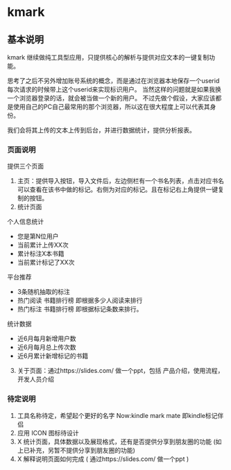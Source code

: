 # kmark
## 基本说明
kmark 继续做纯工具型应用，只提供核心的解析与提供对应文本的一键复制功能。

思考了之后不另外增加账号系统的概念，而是通过在浏览器本地保存一个userid 每次请求的时候带上这个userid来实现标识用户。
当然这样的问题就是如果我换一个浏览器登录的话，就会被当做一个新的用户。
不过先做个假设，大家应该都是使用自己的PC自己最常用的那个浏览器，所以这在很大程度上可以代表其身份。

我们会将其上传的文本上传到后台，并进行数据统计，提供分析报表。

### 页面说明
提供三个页面

1. 主页：提供导入按钮，导入文件后，左边侧栏有一个书名列表，点击对应书名可以查看在该书中做的标记。右侧为对应的标记。且在标记右上角提供一键复制的按钮。
2. 统计页面

个人信息统计  
- 您是第N位用户
- 当前累计上传XX次
- 累计标注X本书籍
- 当前累计标记了XX次

平台推荐
- 3条随机抽取的标注 
- 热门阅读 书籍排行榜 即根据多少人阅读来排行
- 热门标注 书籍排行榜 即根据标记条数来排行。


统计数据
- 近6月每月新增用户数 
- 近6月每月总上传次数 
- 近6月累计新增标记的书籍

3. 关于页面：通过https://slides.com/ 做一个ppt，包括 产品介绍，使用流程，开发人员介绍
### 待定说明

1. 工具名称待定，希望起个更好的名字 Now:kindle mark mate 即kindle标记伴侣
2. 应用 ICON 图标待设计 
3. X 统计页面，具体数据以及展现格式，还有是否提供分享到朋友圈的功能   (如上已补充，另暂不提供分享到朋友圈的功能)
4. X 解释说明页面如何完成 ( 通过https://slides.com/ 做一个ppt )
